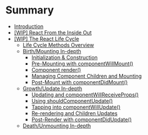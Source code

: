 # Summary

* [Introduction](README.md)
* [[WIP] React From the Inside Out](react_basics/introduction.md)
* [[WIP] The React Life Cycle](life_cycle/introduction.md)
   * [Life Cycle Methods Overview](life_cycle/lifecycle_methods_overview.md)
   * [Birth/Mounting In-depth](life_cycle/birth_mounting_indepth.md)
       * [Initialization & Construction](life_cycle/birth/initialization_and_construction.md)
       * [Pre-Mounting with componentWillMount()](life_cycle/birth/premounting_with_componentwillmount.md)
       * [Component render()](life_cycle/birth/component_render.md)
       * [Managing Component Children and Mounting](life_cycle/birth/managing_children_components_and_mounting.md)
       * [Post-Mount with componentDidMount()](life_cycle/birth/post_mount_with_component_did_mount.md)
   * [Growth/Update In-depth](life_cycle/growth_update_indepth.md)
       * [Updating and componentWillReceiveProps()](life_cycle/update/component_will_receive_props.md)
       * [Using shouldComponentUpdate()](life_cycle/update/using_should_component_update.md)
       * [Tapping into componentWillUpdate()](life_cycle/update/tapping_into_componentwillupdate.md)
       * [Re-rendering and Children Updates](life_cycle/update/rerendering_and_children_updates.md)
       * [Post-Render with componentDidUpdate()](life_cycle/update/postrender_with_componentdidupdate.md)
   * [Death/Unmounting In-depth](life_cycle/death_unmounting_indepth.md)

